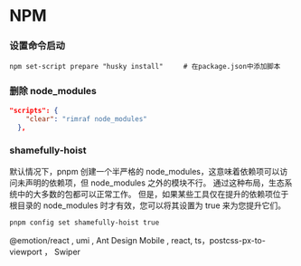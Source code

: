 # NPM



### 设置命令启动

```shell
npm set-script prepare "husky install"     # 在package.json中添加脚本
```

### 删除 node_modules 

```json
"scripts": {
    "clear": "rimraf node_modules"
  },
```

### shamefully-hoist

默认情况下，pnpm 创建一个半严格的 node_modules，这意味着依赖项可以访问未声明的依赖项，但 node_modules 之外的模块不行。 通过这种布局，生态系统中的大多数的包都可以正常工作。 但是，如果某些工具仅在提升的依赖项位于根目录的 node_modules 时才有效，您可以将其设置为 true 来为您提升它们。

```shell
pnpm config set shamefully-hoist true
```



@emotion/react , umi , Ant Design Mobile , react, ts，postcss-px-to-viewport ， Swiper
